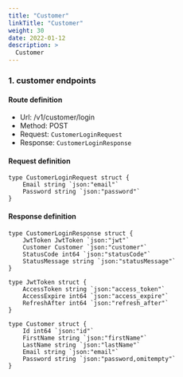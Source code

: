 ```yaml
---
title: "Customer"
linkTitle: "Customer"
weight: 30
date: 2022-01-12
description: >
  Customer
---
```



### 1. customer endpoints

#### Route definition

- Url: /v1/customer/login
- Method: POST
- Request: `CustomerLoginRequest`
- Response: `CustomerLoginResponse`

#### Request definition

```golang
type CustomerLoginRequest struct {
	Email string `json:"email"`
	Password string `json:"password"`
}
```


#### Response definition

```golang
type CustomerLoginResponse struct {
	JwtToken JwtToken `json:"jwt"`
	Customer Customer `json:"customer"`
	StatusCode int64 `json:"statusCode"`
	StatusMessage string `json:"statusMessage"`
}

type JwtToken struct {
	AccessToken string `json:"access_token"`
	AccessExpire int64 `json:"access_expire"`
	RefreshAfter int64 `json:"refresh_after"`
}

type Customer struct {
	Id int64 `json:"id"`
	FirstName string `json:"firstName"`
	LastName string `json:"lastName"`
	Email string `json:"email"`
	Password string `json:"password,omitempty"`
}
```
  

